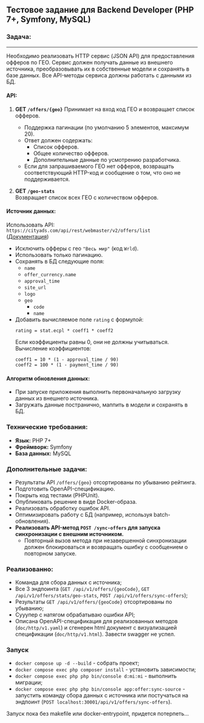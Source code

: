 ## Тестовое задание для Backend Developer (PHP 7+, Symfony, MySQL)

### Задача:
___
Необходимо реализовать HTTP сервис (JSON API) для предоставления офферов по ГЕО. Сервис должен получать данные из внешнего источника, преобразовывать их в собственные модели и сохранять в базе данных. Все API-методы сервиса должны работать с данными из БД.

#### API:

1. **GET `/offers/{geo}`**
   Принимает на вход код ГЕО и возвращает список офферов.
    - Поддержка пагинации (по умолчанию 5 элементов, максимум 20).
    - Ответ должен содержать:
        - Список офферов.
        - Общее количество офферов.
        - Дополнительные данные по усмотрению разработчика.
    - Если для запрашиваемого ГЕО нет офферов, возвращать соответствующий HTTP-код и сообщение о том, что оно не поддерживается.

2. **GET `/geo-stats`**  
   Возвращает список всех ГЕО с количеством офферов.

#### Источник данных:
Использовать API:  
`https://cityads.com/api/rest/webmaster/v2/offers/list`  
([Документация](https://cityads.com/publisher/api/description))
- Исключить офферы с гео `"Весь мир"` (код `Wrld`).
- Использовать только пагинацию.
- Сохранять в БД следующие поля:
    - `name`
    - `offer_currency.name`
    - `approval_time`
    - `site_url`
    - `logo`
    - `geo`
        - `code`
        - `name`
- Добавить вычисляемое поле `rating` с формулой:
  ```
  rating = stat.ecpl * coeff1 * coeff2
  ```
  Если коэффициенты равны 0, они не должны учитываться.  
  Вычисление коэффициентов:
  ```
  coeff1 = 10 * (1 - approval_time / 90)
  coeff2 = 100 * (1 - payment_time / 90)
  ```

#### Алгоритм обновления данных:
- При запуске приложения выполнить первоначальную загрузку данных из внешнего источника.
- Загружать данные постранично, маппить в модели и сохранять в БД.

### Технические требования:
- **Язык:** PHP 7+
- **Фреймворк:** Symfony
- **База данных:** MySQL

### Дополнительные задачи:
- Результаты API `/offers/{geo}` отсортированы по убыванию рейтинга.
- Подготовить OpenAPI-спецификацию.
- Покрыть код тестами (PHPUnit).
- Опубликовать решение в виде Docker-образа.
- Реализовать обработку ошибок API.
- Оптимизировать работу с БД (например, используя batch-обновления).
- **Реализовать API-метод `POST /sync-offers` для запуска синхронизации с внешним источником.**
    - Повторный вызов метода при незавершенной синхронизации должен блокироваться и возвращать ошибку с сообщением о повторном запуске.


### Реализованно:
- Команда для сбора данных с источника;
- Все 3 эндпоинта (`GET /api/v1/offers/{geoCode}`, `GET /api/v1/offers/stats/geo-stats`, `POST /api/v1/offers/sync-offers`);
- Результаты `GET /api/v1/offers/{geoCode}` отсортированы по убыванию;
- Сууупер с натягом обрабатываю ошибки API;
- Описана OpenAPI-спецификация для реализованных методов (`doc/http/v1.yaml`) и сгенерен html документ с визуализацией спецификации (`doc/http/v1.html`). Завести swagger не успел.

### Запуск
- `docker compose up -d --build` - собрать проект;
- `docker compose exec php composer install` - установить зависимости;
- `docker compose exec php php bin/console d:mi:mi` - выполнить миграции;
- `docker compose exec php php bin/console app:offer:sync-source` - запустить команду сбора данных с источника или постучаться на эндпоинт (`POST localhost:30001/api/v1/offers/sync-offers`).

Запуск пока без makefile или docker-entrypoint, придется потерпеть...
